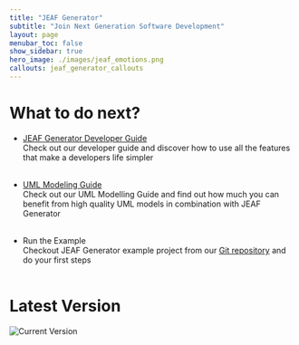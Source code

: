```yaml
---
title: "JEAF Generator"
subtitle: "Join Next Generation Software Development"
layout: page
menubar_toc: false
show_sidebar: true
hero_image: ./images/jeaf_emotions.png
callouts: jeaf_generator_callouts
---
```


# What to do next?

* [JEAF Generator Developer Guide](developer-gide)<br>
  Check out our developer guide and discover how to use all the features that make a developers life simpler<br><br>

* [UML Modeling Guide](uml-modeling-guide)<br>
  Check out our UML Modelling Guide and find out how much you can benefit 
  from high quality UML models in combination with JEAF Generator<br><br>

* Run the Example<br>
  Checkout JEAF Generator example project from our [Git repository](https://bitbucket.org/anaptecs/jeaf-generator-samples "https://bitbucket.org/anaptecs/jeaf-generator-samples") and do your first steps<br><br>

# Latest Version

![Current Version](https://maven-badges.herokuapp.com/maven-central/com.anaptecs.jeaf.generator/jeaf-generator/badge.svg)
